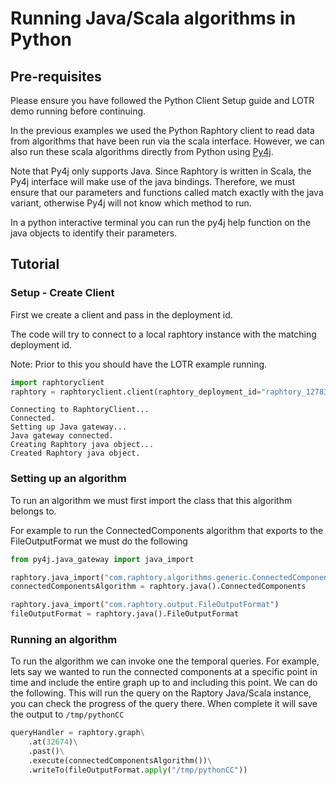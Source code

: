# Running Java/Scala algorithms in Python

## Pre-requisites

Please ensure you have followed the Python Client Setup guide and LOTR demo running before continuing.

In the previous examples we used the Python Raphtory client to read data from algorithms
that have been run via the scala interface. However, we can also run these scala algorithms 
directly from Python using [Py4j](https://www.py4j.org/). 

Note that Py4j only supports Java. Since Raphtory is written in Scala, the Py4j interface will 
make use of the java bindings. Therefore, we must ensure that our parameters and functions called 
match exactly with the java variant, otherwise Py4j will not know which method to run. 

In a python interactive terminal you can run the py4j help function on the java objects to identify 
their parameters. 

## Tutorial

### Setup - Create Client

First we create a client and pass in the deployment id.

The code will try to connect to a local raphtory instance with the matching deployment id. 

Note: Prior to this you should have the LOTR example running.


```python
import raphtoryclient
raphtory = raphtoryclient.client(raphtory_deployment_id="raphtory_12783638")
```

    Connecting to RaphtoryClient...
    Connected.
    Setting up Java gateway...
    Java gateway connected.
    Creating Raphtory java object...
    Created Raphtory java object.
    

### Setting up an algorithm

To run an algorithm we must first import the class that this algorithm belongs to. 

For example to run the ConnectedComponents algorithm that exports to the FileOutputFormat
we must do the following

```python 
from py4j.java_gateway import java_import

raphtory.java_import("com.raphtory.algorithms.generic.ConnectedComponents")
connectedComponentsAlgorithm = raphtory.java().ConnectedComponents

raphtory.java_import("com.raphtory.output.FileOutputFormat")
fileOutputFormat = raphtory.java().FileOutputFormat
```

### Running an algorithm 

To run the algorithm we can invoke one the temporal queries.
For example, lets say we wanted to run the connected components at a specific
point in time and include the entire graph up to and including this point. 
We can do the following. This will run the query on the Raptory Java/Scala instance,
you can check the progress of the query there. When complete it will save the output 
to `/tmp/pythonCC`

```python
queryHandler = raphtory.graph\
    .at(32674)\
    .past()\
    .execute(connectedComponentsAlgorithm())\
    .writeTo(fileOutputFormat.apply("/tmp/pythonCC"))
```

